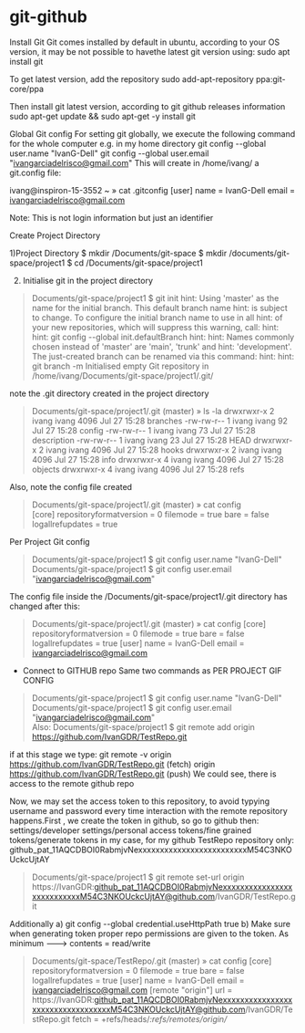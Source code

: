 # git-github

Install Git
Git comes installed by default in ubuntu, according to your OS version, it may be not possible to havethe latest git version using:
sudo apt install git

To get latest version, add the repository
sudo add-apt-repository ppa:git-core/ppa 

Then install git latest version, according to git github releases information
sudo apt-get update && sudo apt-get -y install git


Global Git config
For setting git globally, we execute the following command for the whole computer
e.g. in my home directory
git config --global user.name "IvanG-Dell"
git config --global user.email "ivangarciadelrisco@gmail.com"
This will create in /home/ivang/ a git.config file:

ivang@inspiron-15-3552 ~ » cat .gitconfig 
[user]
	name = IvanG-Dell
	email = ivangarciadelrisco@gmail.com

Note: This is not login information but just an identifier



Create Project Directory 

1)Project Directory
$ mkdir /Documents/git-space
$ mkdir /documents/git-space/project1
$ cd /Documents/git-space/project1

2) Initialise git in the project directory
>Documents/git-space/project1 $ git init 
hint: Using 'master' as the name for the initial branch. This default branch name
hint: is subject to change. To configure the initial branch name to use in all
hint: of your new repositories, which will suppress this warning, call:
hint:
hint: 	git config --global init.defaultBranch <name>
hint:
hint: Names commonly chosen instead of 'master' are 'main', 'trunk' and
hint: 'development'. The just-created branch can be renamed via this command:
hint:
hint: 	git branch -m <name>
Initialised empty Git repository in /home/ivang/Documents/git-space/project1/.git/

note the .git directory created in the project directory
>Documents/git-space/project1/.git (master) » ls -la
drwxrwxr-x 2 ivang ivang 4096 Jul 27 15:28 branches
-rw-rw-r-- 1 ivang ivang   92 Jul 27 15:28 config
-rw-rw-r-- 1 ivang ivang   73 Jul 27 15:28 description
-rw-rw-r-- 1 ivang ivang   23 Jul 27 15:28 HEAD
drwxrwxr-x 2 ivang ivang 4096 Jul 27 15:28 hooks
drwxrwxr-x 2 ivang ivang 4096 Jul 27 15:28 info
drwxrwxr-x 4 ivang ivang 4096 Jul 27 15:28 objects
drwxrwxr-x 4 ivang ivang 4096 Jul 27 15:28 refs

Also, note the config file created
>Documents/git-space/project1/.git (master) » cat config           
[core]
	repositoryformatversion = 0
	filemode = true
	bare = false
	logallrefupdates = true


Per Project Git config
>Documents/git-space/project1 $ git config user.name "IvanG-Dell"
>Documents/git-space/project1 $ git config user.email "ivangarciadelrisco@gmail.com"   

The config file inside the /Documents/git-space/project1/.git directory has changed after this:

>Documents/git-space/project1/.git (master) » cat config 
[core]
	repositoryformatversion = 0
	filemode = true
	bare = false
	logallrefupdates = true
[user]
	name = IvanG-Dell
	email = ivangarciadelrisco@gmail.com


- Connect to GITHUB repo
Same two commands as PER PROJECT GIF CONFIG
>Documents/git-space/project1 $ git config user.name "IvanG-Dell"
>Documents/git-space/project1 $ git config user.email "ivangarciadelrisco@gmail.com"   
Also:
>Documents/git-space/project1 $ git remote add origin https://github.com/IvanGDR/TestRepo.git

if at this stage we type: git remote -v
origin	https://github.com/IvanGDR/TestRepo.git (fetch)
origin	https://github.com/IvanGDR/TestRepo.git (push)
We could see, there is access to the remote github repo

Now, we may set the access token to this repository, to avoid typying username and password every time interaction with the remote repository happens.First , we create the token in github, so go to github then:
settings/developer settings/personal access tokens/fine grained tokens/generate tokens
in my case, for my github TestRepo repository only:
github_pat_11AQCDBOI0RabmjvNexxxxxxxxxxxxxxxxxxxxxxxxxM54C3NKOUckcUjtAY

>Documents/git-space/project1 $ git remote set-url origin https://IvanGDR:github_pat_11AQCDBOI0RabmjvNexxxxxxxxxxxxxxxxxxxxxxxxxxxM54C3NKOUckcUjtAY@github.com/IvanGDR/TestRepo.git

Additionally
a) git config --global credential.useHttpPath true
b) Make sure when generating token proper repo permissions are given to the token. As minimum ---> contents = read/write


>Documents/git-space/TestRepo/.git (master) » cat config 
[core]
	repositoryformatversion = 0
	filemode = true
	bare = false
	logallrefupdates = true
[user]
	name = IvanG-Dell
	email = ivangarciadelrisco@gmail.com
[remote "origin"]
	url = https://IvanGDR:github_pat_11AQCDBOI0RabmjvNexxxxxxxxxxxxxxxxxxxxxxxxxxxxxxxxxxM54C3NKOUckcUjtAY@github.com/IvanGDR/TestRepo.git
	fetch = +refs/heads/*:refs/remotes/origin/*

